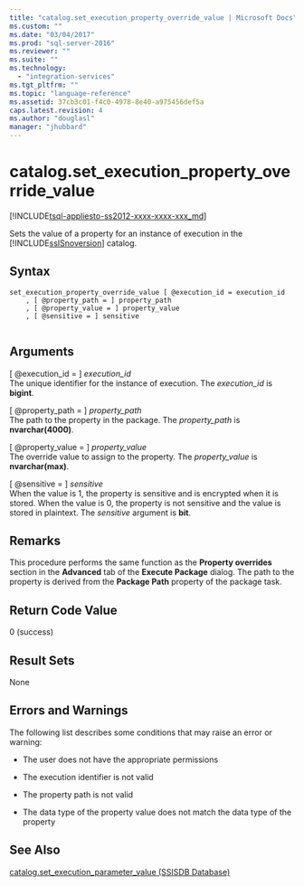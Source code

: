 ```yaml
---
title: "catalog.set_execution_property_override_value | Microsoft Docs"
ms.custom: ""
ms.date: "03/04/2017"
ms.prod: "sql-server-2016"
ms.reviewer: ""
ms.suite: ""
ms.technology: 
  - "integration-services"
ms.tgt_pltfrm: ""
ms.topic: "language-reference"
ms.assetid: 37cb3c01-f4c0-4978-8e40-a975456def5a
caps.latest.revision: 4
ms.author: "douglasl"
manager: "jhubbard"
---
```

# catalog.set_execution_property_override_value
[!INCLUDE[tsql-appliesto-ss2012-xxxx-xxxx-xxx_md](../../../a9retired/includes/tsql-appliesto-ss2012-xxxx-xxxx-xxx-md.md)]

  Sets the value of a property for an instance of execution in the [!INCLUDE[ssISnoversion](../../../a9notintoc/includes/ssisnoversion-md.md)] catalog.  
  
## Syntax  
  
```tsql  
set_execution_property_override_value [ @execution_id = execution_id  
    , [ @property_path = ] property_path  
    , [ @property_value = ] property_value  
    , [ @sensitive = ] sensitive  
  
```  
  
## Arguments  
 [ @execution_id = ] *execution_id*  
 The unique identifier for the instance of execution. The *execution_id* is **bigint**.  
  
 [ @property_path = ] *property_path*  
 The path to the property in the package. The *property_path* is **nvarchar(4000)**.  
  
 [ @property_value = ] *property_value*  
 The override value to assign to the property. The *property_value* is **nvarchar(max)**.  
  
 [ @sensitive = ] *sensitive*  
 When the value is 1, the property is sensitive and is encrypted when it is stored. When the value is 0, the property is not sensitive and the value is stored in plaintext. The *sensitive* argument is **bit**.  
  
## Remarks  
 This procedure performs the same function as the **Property overrides** section in the **Advanced** tab of the **Execute Package** dialog. The path to the property is derived from the **Package Path** property of the package task.  
  
## Return Code Value  
 0 (success)  
  
## Result Sets  
 None  
  
## Errors and Warnings  
 The following list describes some conditions that may raise an error or warning:  
  
-   The user does not have the appropriate permissions  
  
-   The execution identifier is not valid  
  
-   The property path is not valid  
  
-   The data type of the property value does not match the data type of the property  
  
## See Also  
 [catalog.set_execution_parameter_value &#40;SSISDB Database&#41;](../../../integration-services/system/stored-procedures/catalog.set-execution-parameter-value-ssisdb-database.md)  
  
  